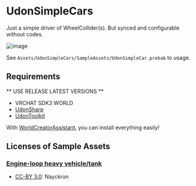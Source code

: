 # UdonSimpleCars
Just a simple driver of WheelCollider(s). But synced and configurable without codes.

![image](https://user-images.githubusercontent.com/2088693/137936901-bdcb12c5-6d77-4162-a128-6690c99b9884.png)

See `Assets/UdonSimpleCars/SampleAssets/UdonSimpleCar.prebab` to usage.

## Requirements
** USE RELEASE LATEST VERSIONS **
- VRCHAT SDK3 WORLD
- [UdonSharp](https://github.com/MerlinVR/UdonSharp)
- [UdonToolkit](https://github.com/orels1/UdonToolkit)

With [WorldCreatorAssistant](https://github.com/Varneon/WorldCreatorAssistant), you can install everything easily!

## Licenses of Sample Assets
### [Engine-loop heavy vehicle/tank](https://opengameart.org/content/engine-loop-heavy-vehicletank)
* [CC-BY 3.0](https://creativecommons.org/licenses/by/3.0/): Nayckron

